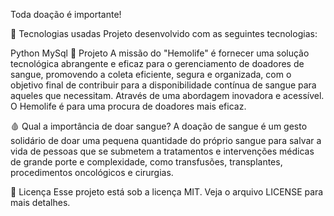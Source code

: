 
Toda doação é importante!


🚀 Tecnologias usadas
Projeto desenvolvido com as seguintes tecnologias:

Python
MySql
💉 Projeto
A missão do "Hemolife" é fornecer uma solução tecnológica abrangente e eficaz para o gerenciamento de doadores de sangue, promovendo a coleta eficiente, segura e organizada, com o objetivo final de contribuir para a disponibilidade contínua de sangue para aqueles que necessitam. Através de uma abordagem inovadora e acessível. O Hemolife é para uma procura de doadores mais eficaz.


🩸 Qual a importância de doar sangue?
A doação de sangue é um gesto solidário de doar uma pequena quantidade do próprio sangue para salvar a vida de pessoas que se submetem a tratamentos e intervenções médicas de grande porte e complexidade, como transfusões, transplantes, procedimentos oncológicos e cirurgias.


📝 Licença
Esse projeto está sob a licença MIT. Veja o arquivo LICENSE para mais detalhes.
